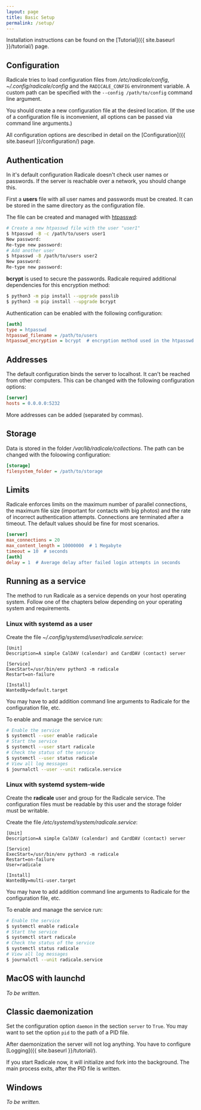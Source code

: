 ```yaml
---
layout: page
title: Basic Setup
permalink: /setup/
---
```


Installation instructions can be found on the
[Tutorial]({{ site.baseurl }}/tutorial/) page.

## Configuration

Radicale tries to load configuration files from */etc/radicale/config*,
*~/.config/radicale/config* and the ``RADICALE_CONFIG`` environment variable.
A custom path can be specified with the ``--config /path/to/config`` command
line argument.

You should create a new configuration file at the desired location.
(If the use of a configuration file is inconvenient, all options can be
passed via command line arguments.)

All configuration options are described in detail on the
[Configuration]({{ site.baseurl }}/configuration/) page.

## Authentication

In it's default configuration Radicale doesn't check user names or passwords.
If the server is reachable over a network, you should change this.

First a **users** file with all user names and passwords must be created.
It can be stored in the same directory as the configuration file.

The file can be created and managed with
[htpasswd](https://httpd.apache.org/docs/current/programs/htpasswd.html):
```bash
# Create a new htpasswd file with the user "user1"
$ htpasswd -B -c /path/to/users user1
New password:
Re-type new password:
# Add another user
$ htpasswd -B /path/to/users user2
New password:
Re-type new password:
```
**bcrypt** is used to secure the passwords. Radicale required additional
dependencies for this encryption method:
```bash
$ python3 -m pip install --upgrade passlib
$ python3 -m pip install --upgrade bcrypt
```

Authentication can be enabled with the following configuration:
```ini
[auth]
type = htpasswd
htpasswd_filename = /path/to/users
htpasswd_encryption = bcrypt  # encryption method used in the htpasswd file
```

## Addresses

The default configuration binds the server to localhost. It can't be reached
from other computers. This can be changed with the following configuration
options:

```ini
[server]
hosts = 0.0.0.0:5232
```

More addresses can be added (separated by commas).

## Storage

Data is stored in the folder */var/lib/radicale/collections*. The path can
be changed with the foloowing configuration:

```ini
[storage]
filesystem_folder = /path/to/storage
```

## Limits

Radicale enforces limits on the maximum number of parallel connections,
the maximum file size (important for contacts with big photos) and the rate of
incorrect authentication attempts. Connections are terminated after a timeout.
The default values should be fine for most scenarios.

```ini
[server]
max_connections = 20
max_content_length = 10000000  # 1 Megabyte
timeout = 10  # seconds
[auth]
delay = 1  # Average delay after failed login attempts in seconds
```

## Running as a service

The method to run Radicale as a service depends on your host operating system.
Follow one of the chapters below depending on your operating system and
requirements.

### Linux with systemd as a user

Create the file *~/.config/systemd/user/radicale.service*:
```
[Unit]
Description=A simple CalDAV (calendar) and CardDAV (contact) server

[Service]
ExecStart=/usr/bin/env python3 -m radicale
Restart=on-failure

[Install]
WantedBy=default.target
```
You may have to add addition command line arguments to Radicale for the
configuration file, etc.

To enable and manage the service run:
```bash
# Enable the service
$ systemctl --user enable radicale
# Start the service
$ systemctl --user start radicale
# Check the status of the service
$ systemctl --user status radicale
# View all log messages
$ journalctl --user --unit radicale.service
```

### Linux with systemd system-wide

Create the **radicale** user and group for the Radicale service.
The configuration files must be readable by this user and the storage folder
must be writable.

Create the file */etc/systemd/system/radicale.service*:
```
[Unit]
Description=A simple CalDAV (calendar) and CardDAV (contact) server

[Service]
ExecStart=/usr/bin/env python3 -m radicale
Restart=on-failure
User=radicale

[Install]
WantedBy=multi-user.target
```
You may have to add addition command line arguments to Radicale for the
configuration file, etc.

To enable and manage the service run:
```bash
# Enable the service
$ systemctl enable radicale
# Start the service
$ systemctl start radicale
# Check the status of the service
$ systemctl status radicale
# View all log messages
$ journalctl --unit radicale.service
```

## MacOS with launchd

*To be written.*

## Classic daemonization

Set the configuration option ``daemon`` in the section ``server`` to ``True``.
You may want to set the option ``pid`` to the path of a PID file.

After daemonization the server will not log anything. You have to configure
[Logging]({{ site.baseurl }}/tutorial/).

If you start Radicale now, it will initialize and fork into the background.
The main process exits, after the PID file is written.

## Windows

*To be written.*
